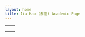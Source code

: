 ```yaml
---
layout: home
title: Jia Hao (郝佳) Academic Page
---
```




|      |      |
| ---- | ---- |
|      |      |
|      |      |
|      |      |






